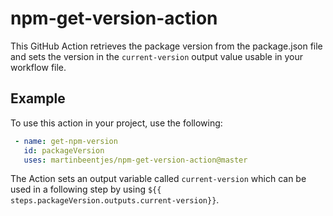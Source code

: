 # npm-get-version-action

This GitHub Action retrieves the package version from the package.json file and sets the version in the `current-version` output value usable in your workflow file.

## Example

To use this action in your project, use the following:

```yaml
 - name: get-npm-version
   id: packageVersion
   uses: martinbeentjes/npm-get-version-action@master
```

The Action sets an output variable called `current-version` which can be used in a following step by using `${{ steps.packageVersion.outputs.current-version}}`.
